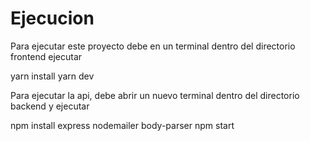 # Ejecucion

Para ejecutar este proyecto debe en un terminal dentro del directorio frontend ejecutar

yarn install
yarn dev

Para ejecutar la api, debe abrir un nuevo terminal dentro del directorio backend y ejecutar

npm install express nodemailer body-parser
npm start

